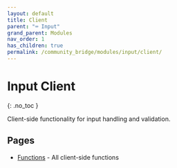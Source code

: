 ```yaml
---
layout: default
title: Client
parent: "⌨️ Input"
grand_parent: Modules
nav_order: 1
has_children: true
permalink: /community_bridge/modules/input/client/
---
```


# Input Client
{: .no_toc }

Client-side functionality for input handling and validation.

## Pages

- [Functions](client/functions.md) - All client-side functions